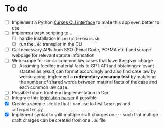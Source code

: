 # To do

- [ ] Implement a Python [Curses CLI interface](https://docs.python.org/3/howto/curses.html) to make this app even better to use
- [ ] Implement bash scripting to... 
    - [ ] handle installation in `installer/main.sh`
    - [ ] run the `.dc` transpiler in the CLI
- [ ] Call necessary APIs from SSO (Penal Code, POFMA etc.) and scrape webpage for relevant statute information
- [ ] Web scrape for similar common law cases that have the given charge
    - [ ] Assuming feeding material facts to GPT API and obtaining relevant statutes as result, can format accordingly and also find case law by webscraping, implement a **rudimentary accuracy test** by matching the number of shared words between material facts of the case and each common law case.
- [ ] Possible future front-end implementation in Dart
- [ ] Integrate this [legislation parser](https://github.com/YongJieYongJie/SSOjs) if possible
- [x] Create a sample `.dc` file that I can use to test `lexer.py` and `interpreter.py`
- [x] Implement syntax to split multiple draft charges on --- such that multipe draft charges can be created from one `.dc` file
